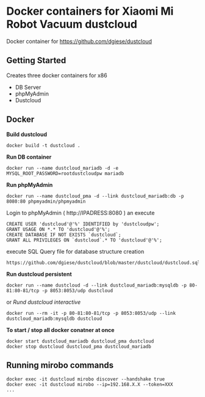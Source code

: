 # Docker containers for Xiaomi Mi Robot Vacuum dustcloud

Docker container for https://github.com/dgiese/dustcloud

## Getting Started
Creates three docker containers for x86
- DB Server
- phpMyAdmin
- Dustcloud


## Docker

**Build dustcloud**
```
docker build -t dustcloud .
```

**Run DB container**
```
docker run --name dustcloud_mariadb -d -e MYSQL_ROOT_PASSWORD=rootdustcloudpw mariadb
```

**Run phpMyAdmin**
```
docker run --name dustcloud_pma -d --link dustcloud_mariadb:db -p 8080:80 phpmyadmin/phpmyadmin
```

Login to phpMyAdmin ( http://IPADRESS:8080 ) an execute
```
CREATE USER 'dustcloud'@'%' IDENTIFIED by 'dustcloudpw';
GRANT USAGE ON *.* TO 'dustcloud'@'%';
CREATE DATABASE IF NOT EXISTS `dustcloud`;
GRANT ALL PRIVILEGES ON `dustcloud`.* TO 'dustcloud'@'%';
```

execute SQL Query file for database structure creation
```
https://github.com/dgiese/dustcloud/blob/master/dustcloud/dustcloud.sql
```

**Run dustcloud persistent**
```
docker run --name dustcloud -d --link dustcloud_mariadb:mysqldb -p 80-81:80-81/tcp -p 8053:8053/udp dustcloud
```
or
*Rund dustcloud interactive*
```
docker run --rm -it -p 80-81:80-81/tcp -p 8053:8053/udp --link dustcloud_mariadb:mysqldb dustcloud 
```
 
**To start / stop all docker conatner at once**
```
docker start dustcloud_mariadb dustcloud_pma dustcloud
docker stop dustcloud dustcloud_pma dustcloud_mariadb
```
 
 
 
## Running mirobo commands
```
docker exec -it dustcloud mirobo discover --handshake true
docker exec -it dustcloud mirobo --ip=192.168.X.X --token=XXX
...
```
